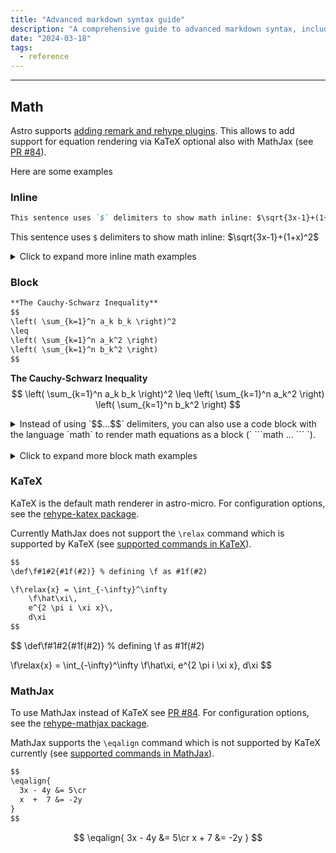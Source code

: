 ```yaml
---
title: "Advanced markdown syntax guide"
description: "A comprehensive guide to advanced markdown syntax, including support for mathematical equations using KaTeX and MathJax."
date: "2024-03-18"
tags:
  - reference
---
```


---

## Math

Astro supports [adding remark and rehype plugins](https://docs.astro.build/en/guides/markdown-content/#adding-remark-and-rehype-plugins). <!-- [adding remark and rehype plugins (backup link)](https://github.com/withastro/docs/blob/584d89c637e890d9b356407bb251439b149e7d19/src/content/docs/en/guides/markdown-content.mdx#adding-remark-and-rehype-plugins) -->
This allows to add support for equation rendering via KaTeX optional also with MathJax (see [PR #84](https://github.com/trevortylerlee/astro-micro/pull/84)).

Here are some examples

### Inline

```md
This sentence uses `$` delimiters to show math inline: $\sqrt{3x-1}+(1+x)^2$
```

This sentence uses `$` delimiters to show math inline: $\sqrt{3x-1}+(1+x)^2$

<details>
<summary>Click to expand more inline math examples</summary>

```md
Euler's formula is remarkable: $e^{i\pi} + 1 = 0$.
```

Euler's formula is remarkable: $e^{i\pi} + 1 = 0$.

```md
When $a \ne 0$, there are two solutions to $(ax^2 + bx + c = 0)$ and they are  
$$ x = {-b \pm \sqrt{b^2-4ac} \over 2a} $$
```

When $a \ne 0$, there are two solutions to $(ax^2 + bx + c = 0)$ and they are  
$$ x = {-b \pm \sqrt{b^2-4ac} \over 2a} $$

</details>

### Block

```md
**The Cauchy-Schwarz Inequality**
$$
\left( \sum_{k=1}^n a_k b_k \right)^2
\leq
\left( \sum_{k=1}^n a_k^2 \right)
\left( \sum_{k=1}^n b_k^2 \right)
$$
```

**The Cauchy-Schwarz Inequality**
$$
\left( \sum_{k=1}^n a_k b_k \right)^2
\leq
\left( \sum_{k=1}^n a_k^2 \right)
\left( \sum_{k=1}^n b_k^2 \right)
$$

<details>
<summary>
Instead of using `$$...$$` delimiters, you can also use a code block with the language `math` to render math equations as a block (` ```math ... ``` `).
</summary>

````md
```math
E = mc^{2}
```
````

```math
E = mc^{2}
```

</details>

</br>

<details>
<summary>Click to expand more block math examples</summary>

```md
$$
\begin{align}
    \dot{x} & = \sigma(y-x) \\
    \dot{y} & = \rho x - y - xz \\
    \dot{z} & = -\beta z + xy
\end{align}
$$
```

$$
\begin{align}
    \dot{x} & = \sigma(y-x) \\
    \dot{y} & = \rho x - y - xz \\
    \dot{z} & = -\beta z + xy
\end{align}
$$

```md
$$
\begin{align}
      \nabla \times \vec{\mathbf{B}} -\, \frac1c\, \frac{\partial\vec{\mathbf{E}}}{\partial t} & = \frac{4\pi}{c}\vec{\mathbf{j}} \\
      \nabla \cdot \vec{\mathbf{E}} & = 4 \pi \rho \\
      \nabla \times \vec{\mathbf{E}}\, +\, \frac1c\, \frac{\partial\vec{\mathbf{B}}}{\partial t} & = \vec{\mathbf{0}} \\
      \nabla \cdot \vec{\mathbf{B}} & = 0
\end{align}
$$
```

$$
\begin{align}
      \nabla \times \vec{\mathbf{B}} -\, \frac1c\, \frac{\partial\vec{\mathbf{E}}}{\partial t} & = \frac{4\pi}{c}\vec{\mathbf{j}} \\
      \nabla \cdot \vec{\mathbf{E}} & = 4 \pi \rho \\
      \nabla \times \vec{\mathbf{E}}\, +\, \frac1c\, \frac{\partial\vec{\mathbf{B}}}{\partial t} & = \vec{\mathbf{0}} \\
      \nabla \cdot \vec{\mathbf{B}} & = 0
\end{align}
$$

```md
$$
\mathbf{V}_1 \times \mathbf{V}_2 =
  \begin{vmatrix}
        \mathbf{i} & \mathbf{j} & \mathbf{k} \\
        \frac{\partial X}{\partial u} & \frac{\partial Y}{\partial u} & 0 \\
        \frac{\partial X}{\partial v} & \frac{\partial Y}{\partial v} & 0 \\
  \end{vmatrix}
$$
```

$$
\mathbf{V}_1 \times \mathbf{V}_2 =
  \begin{vmatrix}
        \mathbf{i} & \mathbf{j} & \mathbf{k} \\
        \frac{\partial X}{\partial u} & \frac{\partial Y}{\partial u} & 0 \\
        \frac{\partial X}{\partial v} & \frac{\partial Y}{\partial v} & 0 \\
  \end{vmatrix}
$$

</details>

### KaTeX

KaTeX is the default math renderer in astro-micro.
For configuration options, see the [rehype-katex package](https://github.com/remarkjs/remark-math/tree/main/packages/rehype-katex).

Currently MathJax does not support the `\relax` command which is supported by KaTeX
(see [supported commands in KaTeX](https://katex.org/docs/supported)).

```md
$$
\def\f#1#2{#1f(#2)} % defining \f as #1f(#2)

\f\relax{x} = \int_{-\infty}^\infty
    \f\hat\xi\,
    e^{2 \pi i \xi x}\,
    d\xi
$$
```

$$
\def\f#1#2{#1f(#2)} % defining \f as #1f(#2)

\f\relax{x} = \int_{-\infty}^\infty
    \f\hat\xi\,
    e^{2 \pi i \xi x}\,
    d\xi
$$

### MathJax

To use MathJax instead of KaTeX see [PR #84](https://github.com/trevortylerlee/astro-micro/pull/84#issue-2818818155).
For configuration options, see the [rehype-mathjax package](https://github.com/remarkjs/remark-math/tree/main/packages/rehype-mathjax).

MathJax supports the `\eqalign` command which is not supported by KaTeX currently
(see [supported commands in MathJax](https://docs.mathjax.org/en/latest/input/tex/macros/index.html)).

```md
$$
\eqalign{
  3x - 4y &= 5\cr
  x  +  7 &= -2y
}
$$
```

$$
\eqalign{
  3x - 4y &= 5\cr
  x  +  7 &= -2y
}
$$
